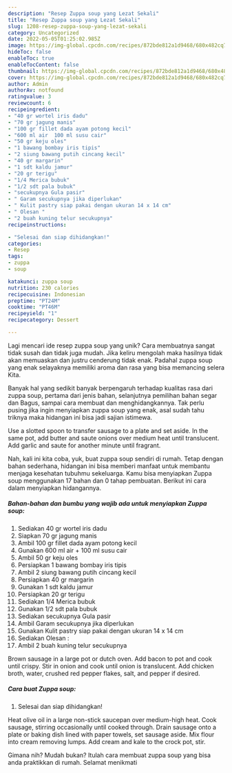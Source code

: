 ```yaml
---
description: "Resep Zuppa soup yang Lezat Sekali"
title: "Resep Zuppa soup yang Lezat Sekali"
slug: 1208-resep-zuppa-soup-yang-lezat-sekali
category: Uncategorized
date: 2022-05-05T01:25:02.985Z
image: https://img-global.cpcdn.com/recipes/872bde812a1d9468/680x482cq70/zuppa-soup-foto-resep-utama.jpg
hideToc: false
enableToc: true
enableTocContent: false
thumbnail: https://img-global.cpcdn.com/recipes/872bde812a1d9468/680x482cq70/zuppa-soup-foto-resep-utama.jpg
cover: https://img-global.cpcdn.com/recipes/872bde812a1d9468/680x482cq70/zuppa-soup-foto-resep-utama.jpg
author: Admin
authorAv: notfound
ratingvalue: 3
reviewcount: 6
recipeingredient:
- "40 gr wortel iris dadu"
- "70 gr jagung manis"
- "100 gr fillet dada ayam potong kecil"
- "600 ml air  100 ml susu cair"
- "50 gr keju oles"
- "1 bawang bombay iris tipis"
- "2 siung bawang putih cincang kecil"
- "40 gr margarin"
- "1 sdt kaldu jamur"
- "20 gr terigu"
- "1/4 Merica bubuk"
- "1/2 sdt pala bubuk"
- "secukupnya Gula pasir"
- " Garam secukupnya jika diperlukan"
- " Kulit pastry siap pakai dengan ukuran 14 x 14 cm"
- " Olesan "
- "2 buah kuning telur secukupnya"
recipeinstructions:

- "Selesai dan siap dihidangkan!"
categories:
- Resep
tags:
- zuppa
- soup

katakunci: zuppa soup 
nutrition: 230 calories
recipecuisine: Indonesian
preptime: "PT24M"
cooktime: "PT46M"
recipeyield: "1"
recipecategory: Dessert

---
```





Lagi mencari ide resep zuppa soup yang unik? Cara membuatnya sangat tidak susah dan tidak juga mudah. Jika keliru mengolah maka hasilnya tidak akan memuaskan dan justru cenderung tidak enak. Padahal zuppa soup yang enak selayaknya memiliki aroma dan rasa yang bisa memancing selera Kita.





Banyak hal yang sedikit banyak berpengaruh terhadap kualitas rasa dari zuppa soup, pertama dari jenis bahan, selanjutnya pemilihan bahan segar dan Bagus, sampai cara membuat dan menghidangkannya. Tak perlu pusing jika ingin menyiapkan zuppa soup yang enak,      asal sudah tahu triknya maka hidangan ini bisa jadi sajian istimewa.














Use a slotted spoon to transfer sausage to a plate and set aside. In the same pot, add butter and saute onions over medium heat until translucent. Add garlic and saute for another minute until fragrant.






Nah, kali ini kita coba, yuk, buat zuppa soup sendiri di rumah. Tetap dengan bahan sederhana, hidangan ini bisa memberi manfaat untuk membantu menjaga kesehatan tubuhmu sekeluarga. Kamu bisa menyiapkan Zuppa soup menggunakan 17 bahan dan 0 tahap pembuatan. Berikut ini cara dalam menyiapkan hidangannya.

<!--inarticleads1-->

##### Bahan-bahan dan bumbu yang wajib ada untuk menyiapkan Zuppa soup:

1. Sediakan 40 gr wortel iris dadu
1. Siapkan 70 gr jagung manis
1. Ambil 100 gr fillet dada ayam potong kecil
1. Gunakan 600 ml air + 100 ml susu cair
1. Ambil 50 gr keju oles
1. Persiapkan 1 bawang bombay iris tipis
1. Ambil 2 siung bawang putih cincang kecil
1. Persiapkan 40 gr margarin
1. Gunakan 1 sdt kaldu jamur
1. Persiapkan 20 gr terigu
1. Sediakan 1/4 Merica bubuk
1. Gunakan 1/2 sdt pala bubuk
1. Sediakan secukupnya Gula pasir
1. Ambil  Garam secukupnya jika diperlukan
1. Gunakan  Kulit pastry siap pakai dengan ukuran 14 x 14 cm
1. Sediakan  Olesan :
1. Ambil 2 buah kuning telur secukupnya


Brown sausage in a large pot or dutch oven. Add bacon to pot and cook until crispy. Stir in onion and cook until onion is translucent. Add chicken broth, water, crushed red pepper flakes, salt, and pepper if desired. 

<!--inarticleads2-->

##### Cara buat Zuppa soup:


1. Selesai dan siap dihidangkan!

Heat olive oil in a large non-stick saucepan over medium-high heat. Cook sausage, stirring occasionally until cooked through. Drain sausage onto a plate or baking dish lined with paper towels, set sausage aside. Mix flour into cream removing lumps. Add cream and kale to the crock pot, stir. 

Gimana nih? Mudah bukan? Itulah cara membuat zuppa soup yang bisa anda praktikkan di rumah. Selamat menikmati
